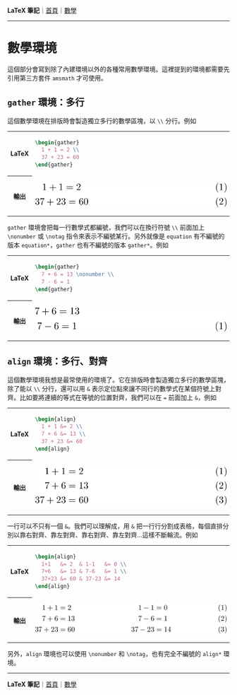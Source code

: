 **LaTeX 筆記**｜[首頁](../README.md)｜[數學](math.md)

-------------

# 數學環境
這個部分會寫到除了內建環境以外的各種常用數學環境。這裡提到的環境都需要先引用第三方套件 `amsmath` 才可使用。

## `gather` 環境：多行
這個數學環境在排版時會製造獨立多行的數學區塊，以 `\\` 分行。例如
<table>
<tr><th>LaTeX<td>

```tex
\begin{gather}
  1 + 1 = 2 \\
  37 + 23 = 60
\end{gather}
```

<tr><th>輸出<td>

![](../img/mathenv_gather1.png)
</table>


`gather` 環境會把每一行數學式都編號，我們可以在換行符號 `\\` 前面加上 `\nonumber` 或 `\notag` 指令來表示不編號某行。另外就像是 `equation` 有不編號的版本 `equation*`，`gather` 也有不編號的版本 `gather*`。例如
<table>
<tr><th>LaTeX<td>

```tex
\begin{gather}
  7 + 6 = 13 \nonumber \\
  7 - 6 = 1
\end{gather}
```

<tr><th>輸出<td>

![](../img/mathenv_gather2.png)
</table>

## `align` 環境：多行、對齊
這個數學環境我想是最常使用的環境了。它在排版時會製造獨立多行的數學區塊，除了能以 `\\` 分行，還可以用 `&` 表示定位點來讓不同行的數學式在某個符號上對齊。比如要將連續的等式在等號的位置對齊，我們可以在 `=` 前面加上 `&`，例如
<table>
<tr><th>LaTeX<td>

```tex
\begin{align}
  1 + 1 &= 2 \\
  7 + 6 &= 13 \\
  37 + 23 &= 60
\end{align}
```

<tr><th>輸出<td>

![](../img/mathenv_align1.png)
</table>

一行可以不只有一個 `&`。我們可以理解成，用 `&` 把一行行分割成表格，每個直排分別以靠右對齊、靠左對齊、靠右對齊、靠左對齊…這樣不斷輪流。例如
<table>
<tr><th>LaTeX<td>

```tex
\begin{align}
  1+1   &= 2  & 1-1   &= 0 \\
  7+6   &= 13 & 7-6   &= 1 \\
  37+23 &= 60 & 37-23 &= 14
\end{align}
```

<tr><th>輸出<td>

![](../img/mathenv_align2.png)
</table>

另外，`align` 環境也可以使用 `\nonumber` 和 `\notag`，也有完全不編號的 `align*` 環境。

-------------

**LaTeX 筆記**｜[首頁](../README.md)｜[數學](math.md)


